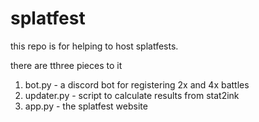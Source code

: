 # splatfest
this repo is for helping to host splatfests.

there are tthree pieces to it

1) bot.py - a discord bot for registering 2x and 4x battles
2) updater.py - script to calculate results from stat2ink
3) app.py - the splatfest website
